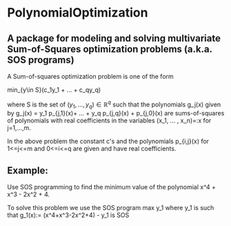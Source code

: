 # PolynomialOptimization

## A package for modeling and solving multivariate Sum-of-Squares optimization problems (a.k.a. SOS programs)

A Sum-of-squares optimization problem is one of the form

min_{y\in S}(c_1y_1 + ... + c_qy_q)

where S is the set of $(y_1,\dots, y_q) \in \mathbb{R}^q$ such that the polynomials g_j(x) given by g_j(x) = y_1 p_{j,1}(x)+ ... + y_q p_{j,q}(x) + p_{j,0}(x) are sums-of-squares of polynomials with real coefficients in the variables (x_1, ... , x_n)=:x for j=1,...,m.

In the above problem the constant c's and the polynomials p_{i,j}(x) for 1<=j<=m and 0<=i<=q are given and have real coefficients.

## Example:  
Use SOS programming to find the minimum value of the polynomial x^4 + x^3 - 2x^2 + 4.

To solve this problem we use the SOS program
max y_1  where y_1 is such that
g_1(x):= (x^4+x^3-2x^2+4) - y_1 is SOS
